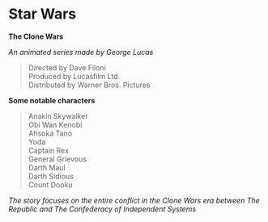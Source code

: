 # Star Wars
**The Clone Wars**

*An animated series made by George Lucas*

>Directed by Dave Filoni </br>
>Produced by Lucasfilm Ltd. </br>
>Distributed by Warner Bros. Pictures

**Some notable characters**
>Anakin Skywalker </br>
>Obi Wan Kenobi </br>
>Ahsoka Tano </br>
>Yoda </br>
>Captain Rex </br>
>General Grievous </br>
>Darth Maul </br>
>Darth Sidious </br>
>Count Dooku </br>

*The story focuses on the entire conflict in the Clone Wars era between The Republic and The Confederacy of Independent Systems*
